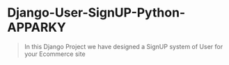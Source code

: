 # Django-User-SignUP-Python-APPARKY

> In this Django Project we have designed a SignUP system of User for your Ecommerce site